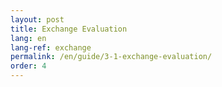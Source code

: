 ```yaml
---
layout: post
title: Exchange Evaluation
lang: en
lang-ref: exchange
permalink: /en/guide/3-1-exchange-evaluation/
order: 4
---
```

